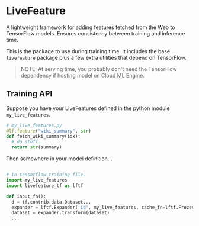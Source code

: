 # LiveFeature

A lightweight framework for adding features fetched from the Web to TensorFlow models.
Ensures consistency between training and inference time.

This is the package to use during training time. It includes the base `livefeature` package
plus a few extra utilities that depend on TensorFlow.

> NOTE: At serving time, you probably don't need the TensorFlow dependency if hosting model
> on Cloud ML Engine.

## Training API

Suppose you have your LiveFeatures defined in the python module `my_live_features`.

```python
# my_live_features.py
@lf.feature("wiki_summary", str)
def fetch_wiki_summary(idx):
  # do stuff…
  return str(summary)
```

Then somewhere in your model definition...

```python

# In tensorflow training file.
import my_live_features
import livefeature_tf as lftf

def input_fn():
  d = tf.contrib.data.Dataset...
  expander = lftf.Expander('id', my_live_features, cache_fn=lftf.FrozenCache)
  dataset = expander.transform(dataset)
  ...
```
